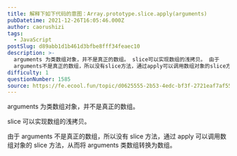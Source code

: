 ```yaml
---
title: 解释下如下代码的意图：Array.prototype.slice.apply(arguments)
pubDatetime: 2021-12-26T16:05:46.000Z
author: caorushizi
tags:
  - JavaScript
postSlug: d89abb1d1b461d3bfbe8fff34feaec10
description: >-
  arguments 为类数组对象，并不是真正的数组。 slice可以实现数组的浅拷贝。 由于
  arguments不是真正的数组，所以没有slice方法，通过apply可以调用数组对象的slice方法，从而将arguments 类数组转换为数组。
difficulty: 1
questionNumber: 1585
source: https://fe.ecool.fun/topic/d0625555-2b53-4edc-bf3f-2721eaf7af55
---
```


arguments 为类数组对象，并不是真正的数组。

slice 可以实现数组的浅拷贝。

由于 arguments 不是真正的数组，所以没有 slice 方法，通过 apply 可以调用数组对象的 slice 方法，从而将 arguments 类数组转换为数组。

